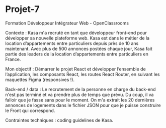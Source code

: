 # Projet-7
Formation Développeur Intégrateur Web - OpenClassrooms

Contexte :
Kasa m'a recruté en tant que développeur front-end pour développer sa nouvelle plateforme web. 
Kasa est dans le métier de la location d’appartements entre particuliers depuis près de 10 ans maintenant. 
Avec plus de 500 annonces postées chaque jour, Kasa fait partie des leaders de la location d’appartements entre particuliers en France.

Mon objectif : 
Démarrer le projet React et développer l’ensemble de l’application, les composants React, les routes React Router, 
en suivant les maquettes Figma (responsives !).

Back-end / data : 
Le recrutement de la personne en charge du back-end n'est pas terminé et va prendre plus de temps que prévu. 
Du coup, il va falloir que je fasse sans pour le moment. 
On m'a extrait les 20 dernières annonces de logements dans le fichier JSON pour que je puisse construire le Front qui correspond.

Contraintes techniques : coding guidelines de Kasa. 
